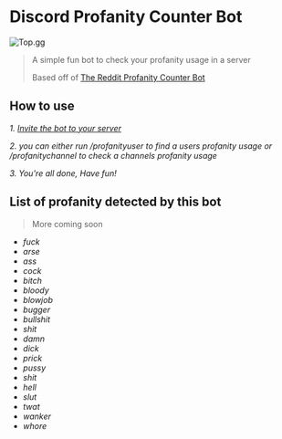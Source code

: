 # Discord Profanity Counter Bot
![Top.gg](https://img.shields.io/badge/Top.gg-Coming%20Soon...-black?labelColor=darkred&style=for-the-badge)

> A simple fun bot to check your profanity usage in a server
> 
> Based off of [The Reddit Profanity Counter Bot](https://github.com/Aidgigi/profanitycounter)

## How to use


*1. [Invite the bot to your server](https://discord.com/oauth2/authorize?client_id=1219349185774747699&permissions=2147552256&scope=bot)*

*2. you can either run /profanityuser to find a users profanity usage or /profanitychannel to check a channels profanity usage*

*3. You're all done, Have fun!*

## List of profanity detected by this bot

> More coming soon

* *fuck*
* *arse*
* *ass*
* *cock*
* *bitch*
* *bloody*
* *blowjob*
* *bugger*
* *bullshit*
* *shit*
* *damn*
* *dick*
* *prick*
* *pussy*
* *shit*
* *hell*
* *slut*
* *twat*
* *wanker*
* *whore*
